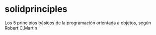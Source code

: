 # solidprinciples
Los 5 principios básicos de la programación orientada a objetos, según Robert C.Martin
